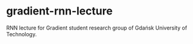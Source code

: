 # gradient-rnn-lecture
RNN lecture for Gradient student research group of Gdańsk University of Technology.
